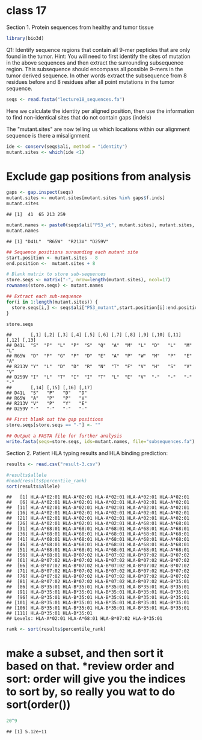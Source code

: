 class 17
================

Section 1. Protein sequences from healthy and tumor tissue

``` r
library(bio3d)
```

Q1: Identify sequence regions that contain all 9-mer peptides that are only found in the tumor. Hint: You will need to first identify the sites of mutation in the above sequences and then extract the surrounding subsequence region. This subsequence should encompass all possible 9-mers in the tumor derived sequence. In other words extract the subsequence from 8 residues before and 8 residues after all point mutations in the tumor sequence.

``` r
seqs <- read.fasta("lecture18_sequences.fa")
```

Here we calculate the identity per aligned position, then use the information to find non-identical sites that do not contain gaps (indels)

The "mutant.sites" are now telling us which locations within our alignment sequence is there a misalignment

``` r
ide <- conserv(seqs$ali, method = "identity")
mutant.sites <- which(ide <1)
```

Exclude gap positions from analysis
===================================

``` r
gaps <- gap.inspect(seqs)
mutant.sites <- mutant.sites[mutant.sites %in% gaps$f.inds]
mutant.sites
```

    ## [1]  41  65 213 259

``` r
mutant.names <- paste0(seqs$ali["P53_wt", mutant.sites], mutant.sites, seqs$ali["P53_mutant", mutant.sites])
mutant.names
```

    ## [1] "D41L"  "R65W"  "R213V" "D259V"

``` r
## Sequence positions surounding each mutant site
start.position <- mutant.sites - 8
end.position <-  mutant.sites + 8

# Blank matrix to store sub-sequences
store.seqs <- matrix("-", nrow=length(mutant.sites), ncol=17)
rownames(store.seqs) <- mutant.names

## Extract each sub-sequence
for(i in 1:length(mutant.sites)) {
  store.seqs[i,] <- seqs$ali["P53_mutant",start.position[i]:end.position[i]]
}

store.seqs
```

    ##       [,1] [,2] [,3] [,4] [,5] [,6] [,7] [,8] [,9] [,10] [,11] [,12] [,13]
    ## D41L  "S"  "P"  "L"  "P"  "S"  "Q"  "A"  "M"  "L"  "D"   "L"   "M"   "L"  
    ## R65W  "D"  "P"  "G"  "P"  "D"  "E"  "A"  "P"  "W"  "M"   "P"   "E"   "A"  
    ## R213V "Y"  "L"  "D"  "D"  "R"  "N"  "T"  "F"  "V"  "H"   "S"   "V"   "V"  
    ## D259V "I"  "L"  "T"  "I"  "I"  "T"  "L"  "E"  "V"  "-"   "-"   "-"   "-"  
    ##       [,14] [,15] [,16] [,17]
    ## D41L  "S"   "P"   "D"   "D"  
    ## R65W  "A"   "P"   "P"   "V"  
    ## R213V "V"   "P"   "Y"   "E"  
    ## D259V "-"   "-"   "-"   "-"

``` r
## First blank out the gap positions 
store.seqs[store.seqs == "-"] <- ""

## Output a FASTA file for further analysis
write.fasta(seqs=store.seqs, ids=mutant.names, file="subsequences.fa")
```

Section 2. Patient HLA typing results and HLA binding prediction:

``` r
results <- read.csv("result-3.csv")
```

``` r
#results$allele
#head(results$percentile_rank)
sort(results$allele)
```

    ##   [1] HLA-A*02:01 HLA-A*02:01 HLA-A*02:01 HLA-A*02:01 HLA-A*02:01
    ##   [6] HLA-A*02:01 HLA-A*02:01 HLA-A*02:01 HLA-A*02:01 HLA-A*02:01
    ##  [11] HLA-A*02:01 HLA-A*02:01 HLA-A*02:01 HLA-A*02:01 HLA-A*02:01
    ##  [16] HLA-A*02:01 HLA-A*02:01 HLA-A*02:01 HLA-A*02:01 HLA-A*02:01
    ##  [21] HLA-A*02:01 HLA-A*02:01 HLA-A*02:01 HLA-A*02:01 HLA-A*02:01
    ##  [26] HLA-A*02:01 HLA-A*02:01 HLA-A*02:01 HLA-A*68:01 HLA-A*68:01
    ##  [31] HLA-A*68:01 HLA-A*68:01 HLA-A*68:01 HLA-A*68:01 HLA-A*68:01
    ##  [36] HLA-A*68:01 HLA-A*68:01 HLA-A*68:01 HLA-A*68:01 HLA-A*68:01
    ##  [41] HLA-A*68:01 HLA-A*68:01 HLA-A*68:01 HLA-A*68:01 HLA-A*68:01
    ##  [46] HLA-A*68:01 HLA-A*68:01 HLA-A*68:01 HLA-A*68:01 HLA-A*68:01
    ##  [51] HLA-A*68:01 HLA-A*68:01 HLA-A*68:01 HLA-A*68:01 HLA-A*68:01
    ##  [56] HLA-A*68:01 HLA-B*07:02 HLA-B*07:02 HLA-B*07:02 HLA-B*07:02
    ##  [61] HLA-B*07:02 HLA-B*07:02 HLA-B*07:02 HLA-B*07:02 HLA-B*07:02
    ##  [66] HLA-B*07:02 HLA-B*07:02 HLA-B*07:02 HLA-B*07:02 HLA-B*07:02
    ##  [71] HLA-B*07:02 HLA-B*07:02 HLA-B*07:02 HLA-B*07:02 HLA-B*07:02
    ##  [76] HLA-B*07:02 HLA-B*07:02 HLA-B*07:02 HLA-B*07:02 HLA-B*07:02
    ##  [81] HLA-B*07:02 HLA-B*07:02 HLA-B*07:02 HLA-B*07:02 HLA-B*35:01
    ##  [86] HLA-B*35:01 HLA-B*35:01 HLA-B*35:01 HLA-B*35:01 HLA-B*35:01
    ##  [91] HLA-B*35:01 HLA-B*35:01 HLA-B*35:01 HLA-B*35:01 HLA-B*35:01
    ##  [96] HLA-B*35:01 HLA-B*35:01 HLA-B*35:01 HLA-B*35:01 HLA-B*35:01
    ## [101] HLA-B*35:01 HLA-B*35:01 HLA-B*35:01 HLA-B*35:01 HLA-B*35:01
    ## [106] HLA-B*35:01 HLA-B*35:01 HLA-B*35:01 HLA-B*35:01 HLA-B*35:01
    ## [111] HLA-B*35:01 HLA-B*35:01
    ## Levels: HLA-A*02:01 HLA-A*68:01 HLA-B*07:02 HLA-B*35:01

``` r
rank <- sort(results$percentile_rank)
```

make a subset, and then sort it based on that. \*review order and sort: order will give you the indices to sort by, so really you wat to do sort(order())
=========================================================================================================================================================

``` r
20^9
```

    ## [1] 5.12e+11
